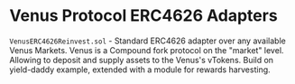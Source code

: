 # Venus Protocol ERC4626 Adapters

`VenusERC4626Reinvest.sol` - Standard ERC4626 adapter over any available Venus Markets. Venus is a Compound fork protocol on the "market" level. Allowing to deposit and supply assets to the Venus's vTokens. Build on yield-daddy example, extended with a module for rewards harvesting.
